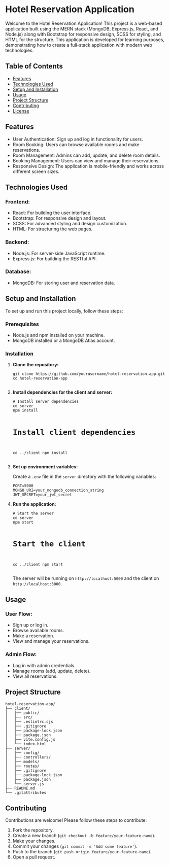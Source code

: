 <h1>Hotel Reservation Application</h1>

<p>Welcome to the Hotel Reservation Application! This project is a web-based application built using the MERN stack (MongoDB, Express.js, React, and Node.js) along with Bootstrap for responsive design, SCSS for styling, and HTML for the structure. This application is developed for learning purposes, demonstrating how to create a full-stack application with modern web technologies.</p>

<h2>Table of Contents</h2>
<ul>
    <li><a href="#features">Features</a></li>
    <li><a href="#technologies-used">Technologies Used</a></li>
    <li><a href="#setup-and-installation">Setup and Installation</a></li>
    <li><a href="#usage">Usage</a></li>
    <li><a href="#project-structure">Project Structure</a></li>
    <li><a href="#contributing">Contributing</a></li>
    <li><a href="#license">License</a></li>
</ul>

<h2 id="features">Features</h2>
<ul>
    <li>User Authentication: Sign up and log in functionality for users.</li>
    <li>Room Booking: Users can browse available rooms and make reservations.</li>
    <li>Room Management: Admins can add, update, and delete room details.</li>
    <li>Booking Management: Users can view and manage their reservations.</li>
    <li>Responsive Design: The application is mobile-friendly and works across different screen sizes.</li>
</ul>

<h2 id="technologies-used">Technologies Used</h2>
<h3>Frontend:</h3>
<ul>
    <li>React: For building the user interface.</li>
    <li>Bootstrap: For responsive design and layout.</li>
    <li>SCSS: For advanced styling and design customization.</li>
    <li>HTML: For structuring the web pages.</li>
</ul>
<h3>Backend:</h3>
<ul>
    <li>Node.js: For server-side JavaScript runtime.</li>
    <li>Express.js: For building the RESTful API.</li>
</ul>
<h3>Database:</h3>
<ul>
    <li>MongoDB: For storing user and reservation data.</li>
</ul>

<h2 id="setup-and-installation">Setup and Installation</h2>
<p>To set up and run this project locally, follow these steps:</p>

<h3>Prerequisites</h3>
<ul>
    <li>Node.js and npm installed on your machine.</li>
    <li>MongoDB installed or a MongoDB Atlas account.</li>
</ul>

<h3>Installation</h3>
<ol>
    <li><p><strong>Clone the repository:</strong></p>
    <pre><code>git clone https://github.com/yourusername/hotel-reservation-app.git
cd hotel-reservation-app
    </code></pre></li>
    <li><p><strong>Install dependencies for the client and server:</strong></p>
    <pre><code># Install server dependencies
cd server
npm install

# Install client dependencies

cd ../client
npm install
</code></pre></li>

<li><p><strong>Set up environment variables:</strong></p>
<p>Create a <code>.env</code> file in the <code>server</code> directory with the following variables:</p>
<pre><code>PORT=5000
MONGO_URI=your_mongodb_connection_string
JWT_SECRET=your_jwt_secret
</code></pre></li>
<li><p><strong>Run the application:</strong></p>
<pre><code># Start the server
cd server
npm start

# Start the client

cd ../client
npm start
</code></pre>

<p>The server will be running on <code>http://localhost:5000</code> and the client on <code>http://localhost:3000</code>.</p></li>

</ol>

<h2 id="usage">Usage</h2>
<h3>User Flow:</h3>
<ul>
    <li>Sign up or log in.</li>
    <li>Browse available rooms.</li>
    <li>Make a reservation.</li>
    <li>View and manage your reservations.</li>
</ul>
<h3>Admin Flow:</h3>
<ul>
    <li>Log in with admin credentials.</li>
    <li>Manage rooms (add, update, delete).</li>
    <li>View all reservations.</li>
</ul>

<h2 id="project-structure">Project Structure</h2>
<pre><code>hotel-reservation-app/
├── client/
│   ├── public/
│   ├── src/
│   ├── .eslintrc.cjs
│   ├── .gitignore
│   ├── package-lock.json
│   ├── package.json
│   ├── vite.config.js
│   └── index.html
├── server/
│   ├── config/
│   ├── controllers/
│   ├── models/
│   ├── routes/
│   ├── .gitignore
│   ├── package-lock.json
│   ├── package.json
│   └── server.js
├── README.md
└── .gitattributes
</code></pre>

<h2 id="contributing">Contributing</h2>
<p>Contributions are welcome! Please follow these steps to contribute:</p>
<ol>
    <li>Fork the repository.</li>
    <li>Create a new branch (<code>git checkout -b feature/your-feature-name</code>).</li>
    <li>Make your changes.</li>
    <li>Commit your changes (<code>git commit -m 'Add some feature'</code>).</li>
    <li>Push to the branch (<code>git push origin feature/your-feature-name</code>).</li>
    <li>Open a pull request.</li>
</ol>
